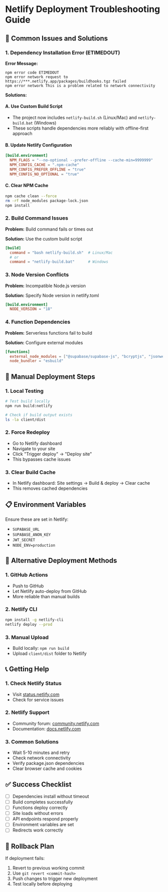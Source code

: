 # Netlify Deployment Troubleshooting Guide

## 🚨 Common Issues and Solutions

### 1. Dependency Installation Error (ETIMEDOUT)

**Error Message:**
```
npm error code ETIMEDOUT
npm error network request to https://***.netlify.app/packages/buildhooks.tgz failed
npm error network This is a problem related to network connectivity
```

**Solutions:**

#### A. Use Custom Build Script
- The project now includes `netlify-build.sh` (Linux/Mac) and `netlify-build.bat` (Windows)
- These scripts handle dependencies more reliably with offline-first approach

#### B. Update Netlify Configuration
```toml
[build.environment]
  NPM_FLAGS = "--no-optional --prefer-offline --cache-min=9999999"
  NPM_CONFIG_CACHE = ".npm-cache"
  NPM_CONFIG_PREFER_OFFLINE = "true"
  NPM_CONFIG_NO_OPTIONAL = "true"
```

#### C. Clear NPM Cache
```bash
npm cache clean --force
rm -rf node_modules package-lock.json
npm install
```

### 2. Build Command Issues

**Problem:** Build command fails or times out

**Solution:** Use the custom build script
```toml
[build]
  command = "bash netlify-build.sh"  # Linux/Mac
  # or
  command = "netlify-build.bat"      # Windows
```

### 3. Node Version Conflicts

**Problem:** Incompatible Node.js version

**Solution:** Specify Node version in netlify.toml
```toml
[build.environment]
  NODE_VERSION = "18"
```

### 4. Function Dependencies

**Problem:** Serverless functions fail to build

**Solution:** Configure external modules
```toml
[functions]
  external_node_modules = ["@supabase/supabase-js", "bcryptjs", "jsonwebtoken"]
  node_bundler = "esbuild"
```

## 🔧 Manual Deployment Steps

### 1. Local Testing
```bash
# Test build locally
npm run build:netlify

# Check if build output exists
ls -la client/dist
```

### 2. Force Redeploy
- Go to Netlify dashboard
- Navigate to your site
- Click "Trigger deploy" → "Deploy site"
- This bypasses cache issues

### 3. Clear Build Cache
- In Netlify dashboard: Site settings → Build & deploy → Clear cache
- This removes cached dependencies

## 📋 Environment Variables

Ensure these are set in Netlify:
- `SUPABASE_URL`
- `SUPABASE_ANON_KEY`
- `JWT_SECRET`
- `NODE_ENV=production`

## 🚀 Alternative Deployment Methods

### 1. GitHub Actions
- Push to GitHub
- Let Netlify auto-deploy from GitHub
- More reliable than manual builds

### 2. Netlify CLI
```bash
npm install -g netlify-cli
netlify deploy --prod
```

### 3. Manual Upload
- Build locally: `npm run build`
- Upload `client/dist` folder to Netlify

## 📞 Getting Help

### 1. Check Netlify Status
- Visit [status.netlify.com](https://status.netlify.com)
- Check for service issues

### 2. Netlify Support
- Community forum: [community.netlify.com](https://community.netlify.com)
- Documentation: [docs.netlify.com](https://docs.netlify.com)

### 3. Common Solutions
- Wait 5-10 minutes and retry
- Check network connectivity
- Verify package.json dependencies
- Clear browser cache and cookies

## ✅ Success Checklist

- [ ] Dependencies install without timeout
- [ ] Build completes successfully
- [ ] Functions deploy correctly
- [ ] Site loads without errors
- [ ] API endpoints respond properly
- [ ] Environment variables are set
- [ ] Redirects work correctly

## 🔄 Rollback Plan

If deployment fails:
1. Revert to previous working commit
2. Use `git revert <commit-hash>`
3. Push changes to trigger new deployment
4. Test locally before deploying
